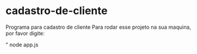 # cadastro-de-cliente
Programa para cadastro de cliente
Para rodar esse projeto na sua maquina, por favor digite:


"
node app.js

